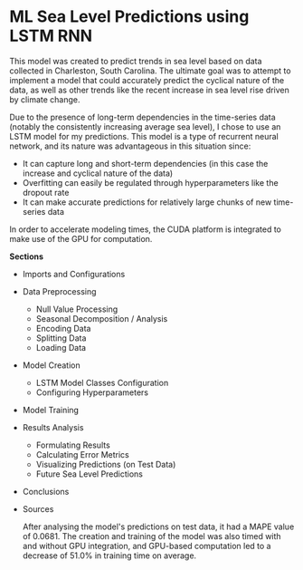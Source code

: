 # ML Sea Level Predictions using LSTM RNN

This model was created to predict trends in sea level based on data collected in Charleston, South Carolina. The ultimate goal was to attempt to implement a model that could accurately predict the cyclical nature of the data, as well as other trends like the recent increase in sea level rise driven by climate change. 

Due to the presence of long-term dependencies in the time-series data (notably the consistently increasing average sea level), I chose to use an LSTM model for my predictions. This model is a type of recurrent neural network, and its nature was advantageous in this situation since: 
- It can capture long and short-term dependencies (in this case the increase and cyclical nature of the data)
- Overfitting can easily be regulated through hyperparameters like the dropout rate
- It can make accurate predictions for relatively large chunks of new time-series data

In order to accelerate modeling times, the CUDA platform is integrated to make use of the GPU for computation.  

**Sections**
- Imports and Configurations
- Data Preprocessing
    - Null Value Processing
    - Seasonal Decomposition / Analysis
    - Encoding Data
    - Splitting Data
    - Loading Data 
- Model Creation
    - LSTM Model Classes Configuration
    - Configuring Hyperparameters
- Model Training
- Results Analysis
    - Formulating Results
    - Calculating Error Metrics
    - Visualizing Predictions (on Test Data)
    - Future Sea Level Predictions
- Conclusions 
- Sources


  After analysing the model's predictions on test data, it had a MAPE value of 0.0681. The creation and training of the model was also timed with and without GPU integration, and GPU-based computation led to a decrease of 51.0% in training time on average. 
